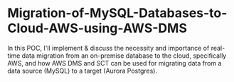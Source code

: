 # Migration-of-MySQL-Databases-to-Cloud-AWS-using-AWS-DMS
In this POC, I'll implement &amp; discuss the necessity and importance of real-time data migration from an on-premise database to the cloud, specifically AWS, and how AWS DMS and SCT can be used for migrating data from a data source (MySQL) to a target (Aurora Postgres).
